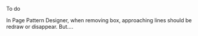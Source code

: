 To do

In Page Pattern Designer, when removing box, approaching lines should be redraw or disappear. But....